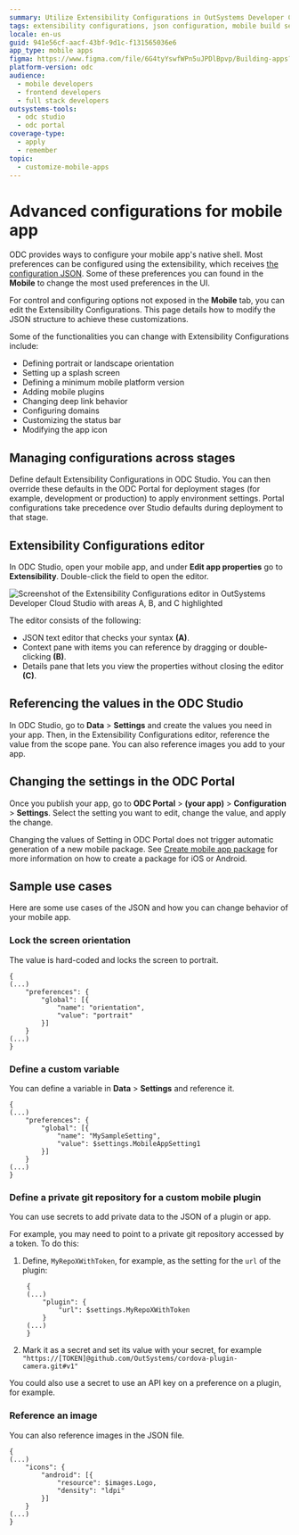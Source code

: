 ```yaml
---
summary: Utilize Extensibility Configurations in OutSystems Developer Cloud (ODC) for advanced mobile app customization.
tags: extensibility configurations, json configuration, mobile build service, mobile apps customization
locale: en-us
guid: 941e56cf-aacf-43bf-9d1c-f131565036e6
app_type: mobile apps
figma: https://www.figma.com/file/6G4tyYswfWPn5uJPDlBpvp/Building-apps?type=design&node-id=3101%3A2600&t=ZwHw8hXeFhwYsO5V-1
platform-version: odc
audience:
  - mobile developers
  - frontend developers
  - full stack developers
outsystems-tools:
  - odc studio
  - odc portal
coverage-type:
  - apply
  - remember
topic:
  - customize-mobile-apps
---
```


# Advanced configurations for mobile app

ODC provides ways to configure your mobile app's native shell. Most preferences can be configured using the extensibility, which receives [the configuration JSON](extensibility-configurations-json-schema.md). Some of these preferences you can found in the **Mobile** to change the most used preferences in the UI.

For control and configuring options not exposed in the **Mobile** tab, you can edit the Extensibility Configurations. This page details how to modify the JSON structure to achieve these customizations.

Some of the functionalities you can change with Extensibility Configurations include:

* Defining portrait or landscape orientation
* Setting up a splash screen
* Defining a minimum mobile platform version
* Adding mobile plugins
* Changing deep link behavior
* Configuring domains
* Customizing the status bar
* Modifying the app icon

## Managing configurations across stages

Define default Extensibility Configurations in ODC Studio. You can then override these defaults in the ODC Portal for deployment stages (for example, development or production) to apply environment settings. Portal configurations take precedence over Studio defaults during deployment to that stage.

## Extensibility Configurations editor

In ODC Studio, open your mobile app, and under **Edit app properties** go to **Extensibility**. Double-click the field to open the editor.

![Screenshot of the Extensibility Configurations editor in OutSystems Developer Cloud Studio with areas A, B, and C highlighted](images/extensibility-configurations-editor-odcs.png "Extensibility Configurations Editor in ODC Studio")

The editor consists of the following:

* JSON text editor that checks your syntax **(A)**.
* Context pane with items you can reference by dragging or double-clicking **(B)**.
* Details pane that lets you view the properties without closing the editor **(C)**.

## Referencing the values in the ODC Studio

In ODC Studio, go to **Data** > **Settings** and create the values you need in your app. Then, in the Extensibility Configurations editor, reference the value from the scope pane. You can also reference images you add to your app. 

## Changing the settings in the ODC Portal

Once you publish your app, go to **ODC Portal** > **(your app)** > **Configuration** > **Settings**. Select the setting you want to edit, change the value, and apply the change.

<div class="info" markdown="1">

Changing the values of Setting in ODC Portal does not trigger automatic generation of a new mobile package. See [Create mobile app package](creating-mobile-package.md) for more information on how to create a package for iOS or Android. 

</div>

## Sample use cases

Here are some use cases of the JSON and how you can change behavior of your mobile app.

###  Lock the screen orientation

The value is hard-coded and locks the screen to portrait.

    {
    (...)
        "preferences": {
            "global": [{
                "name": "orientation",
                "value": "portrait"
            }]
        }
    (...)
    }

### Define a custom variable

You can define a variable in  **Data** > **Settings** and reference it.

    {
    (...)
        "preferences": {
            "global": [{
                "name": "MySampleSetting",
                "value": $settings.MobileAppSetting1
            }]
        }
    (...)
    }

### Define a private git repository for a custom mobile plugin

You can use secrets to add private data to the JSON of a plugin or app.

For example, you may need to point to a private git repository accessed by a token. To do this:

1. Define, `MyRepoXWithToken`, for example, as the setting for the `url` of the plugin:

        {
        (...)
            "plugin": {
                "url": $settings.MyRepoXWithToken
            }
        (...)
        }

1. Mark it as a secret and set its value with your secret, for example `"https://[TOKEN]@github.com/OutSystems/cordova-plugin-camera.git#v1"`

You could also use a secret to use an API key on a preference on a plugin, for example.

### Reference an image

You can also reference images in the JSON file.

    
    {
    (...)
        "icons": {
            "android": [{
                "resource": $images.Logo,
                "density": "ldpi"
            }]
        }
    (...)
    }
